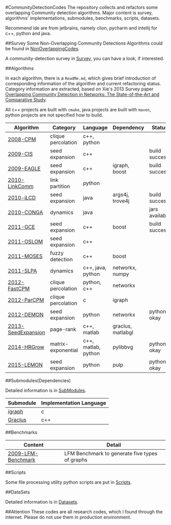 #CommunityDetectionCodes
The repository collects and refactors some overlapping Community detection algorithms. Major content is survey, algorithms' implementations, 
submodules, benchmarks, scripts, datasets.

Recommend ide are from jetbrains, namely clion, pycharm and intellij for c++, python and java.

##Survey
Some Non-Overlapping Community Detections Algorithms could be found in [NonOverlappingCodes](NonOverlappingCodes).

A community-detection survey in [Survey](Survey), you can have a look, if interested. 

##Algorithms

In each algorithm, there is a `ReadMe.md`, which gives brief introduction of corresponding information of the algorithm and 
current refactoring status. Category information are extracted, 
based on Xie's 2013 Survey paper [Overlapping Community Detection in Networks: The State-of-the-Art
and Comparative Study](http://dl.acm.org/citation.cfm?id=2501657).

All c++ projects are built with `cmake`, java projects are built with `maven`, python projects 
are not specified how to build. 

Algorithm | Category | Language | Dependency | Status
--- | --- | --- | --- | ---
[2008-CPM](2008-CliquePercolation) | clique percolation | c++, python | | 
[2009-CIS](2009-Connected-Iterative-Scan) | seed expansion | c++ |  | build success
[2009-EAGLE](2009-EAGLE) | seed expansion | c++ | igraph, boost | build success
[2010-LinkComm](2010-LinkCommunity) | link partition | python|  |
[2010-iLCD](2010-iLCD) | seed expansion | java | args4j, trove4j | build success
[2010-CONGA](2010-CONGA) | dynamics | java | | jars available
[2011-GCE](2011-GCE) | seed expansion | c++ | boost | build success
[2011-OSLOM](2011-OSLOM-v2) | seed expansion | c++ |  |
[2011-MOSES](2011-MOSES) | fuzzy detection | c++ | boost | 
[2011-SLPA](2011-SLPA) | dynamics | c++, java, python | networkx, numpy |
[2012-FastCPM](2012-Fast-Clique-Percolation) | clique percolation | python, c++ | networkx |
[2012-ParCPM](2012-CPMOnSteroids) | clique percolation | c | igraph |  
[2012-DEMON](2012-DEMON) | seed expansion | python | networkx | python okay
[2013-SeedExpansion](2013-Seed-Set-Expansion) | page-rank | c++, matlab | graclus, matlabgl | 
[2014-HRGrow](2014-Heat-Kernel) | matrix-exponential | c++, matlab, python | pylibbvg | python okay
[2015-LEMON](2015-LEMON) | seed expansion | python | pulp | python okay

##Submodules(Dependencies)

Detailed information is in [SubModules](SubModules).

Submodule | Implementation Language
--- | ---
[igraph](https://github.com/igraph/igraph) | c
[Graclus](https://github.com/GraphProcessor/Graclus) | c++

##Benchmarks

Content | Detail
--- | ---
[2009-LFM-Benchmark](2009-LFM-Benchmark) | LFM Benchmark to generate five types of graphs

##Scripts

Some file processing utility python scripts are put in [Scripts](Scripts).

##DataSets

Detailed information is in [Datasets](Datasets).

##Attention
These codes are all research codes, which I found through the internet. Please do not use them in production environment.

